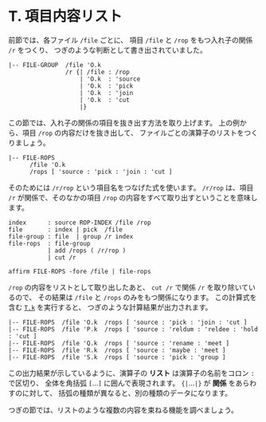 # T. 項目内容リスト


前節では、各ファイル `/file` ごとに、
項目 `/file` と `/rop` をもつ入れ子の関係 `/r` をつくり、
つぎのような判断として書き出されていました。

``` text
|-- FILE-GROUP  /file 'O.k
                /r {| /file : /rop
                    | 'O.k  : 'source
                    | 'O.k  : 'pick
                    | 'O.k  : 'join
                    | 'O.k  : 'cut
                    |}
```

この節では、入れ子の関係の項目を抜き出す方法を取り上げます。
上の例から、項目 `/rop` の内容だけを抜き出して、
ファイルごとの演算子のリストをつくりましょう。

``` text
|-- FILE-ROPS
      /file 'O.k
      /rops [ 'source : 'pick : 'join : 'cut ]
```

そのためには `/r/rop` という項目名をつなげた式を使います。
`/r/rop` は、項目 `/r` が関係で、そのなかの項目 `/rop`
の内容をすべて取り出すということを意味します。

``` text
index      : source ROP-INDEX /file /rop
file       : index | pick  /file
file-group : file  | group /r index
file-rops  : file-group
           | add /rops ( /r/rop )
           | cut /r

affirm FILE-ROPS -fore /file | file-rops
```

`/rop` の内容をリストとして取り出したあと、
`cut /r` で関係 `/r` を取り除いているので、
その結果は `/file` と `/rops` のみをもつ関係になります。
この計算式を含む [`T.k`][T.k] を実行すると、
つぎのような計算結果が出力されます。

``` text
|-- FILE-ROPS  /file 'O.k  /rops [ 'source : 'pick : 'join : 'cut ]
|-- FILE-ROPS  /file 'P.k  /rops [ 'source : 'reldum : 'reldee : 'hold : 'cut ]
|-- FILE-ROPS  /file 'Q.k  /rops [ 'source : 'rename : 'meet ]
|-- FILE-ROPS  /file 'R.k  /rops [ 'source : 'maybe : 'meet ]
|-- FILE-ROPS  /file 'S.k  /rops [ 'source : 'pick : 'group ]
```

この出力結果が示しているように、演算子の **リスト**
は演算子の名前をコロン `:` で区切り、
全体を角括弧 `[`...`]` に囲んで表現されます。
`{|`...`|}` が **関係** をあらわすのに対して、
括弧の種類が異なると、別の種類のデータになります。

つぎの節では、リストのような複数の内容を束ねる機能を調べましょう。


[T.k]:   https://github.com/seinokatsuhiro/abc-of-koshucode/blob/master/draft/section/T/T.k

<!-- ------------------------------------------------------------------
|-- TERM  /ja0 'か  /ja '関係            /en "relation"
|-- TERM  /ja0 'り  /ja 'リスト          /en "list"
------------------------------------------------------------------- -->

